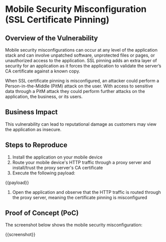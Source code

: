 # Mobile Security Misconfiguration (SSL Certificate Pinning)

## Overview of the Vulnerability

Mobile security misconfigurations can occur at any level of the application stack and can involve unpatched software, unprotected files or pages, or unauthorized access to the application. SSL pinning adds an extra layer of security for an application as it forces the application to validate the server’s CA certificate against a known copy.

When SSL certificate pinning is misconfigured, an attacker could perform a Person-in-the-Middle (PitM) attack on the user. With access to sensitive data through a PitM attack they could perform further attacks on the application, the business, or its users.

## Business Impact

This vulnerability can lead to reputational damage as customers may view the application as insecure.

## Steps to Reproduce

1. Install the application on your mobile device
1. Route your mobile device's HTTP traffic through a proxy server and install/trust the proxy server's CA certificate
1. Execute the following payload:

{{payload}}

1. Open the application and observe that the HTTP traffic is routed through the proxy server, meaning the certificate pinning is misconfigured

## Proof of Concept (PoC)

The screenshot below shows the mobile security misconfiguration:

{{screenshot}}
